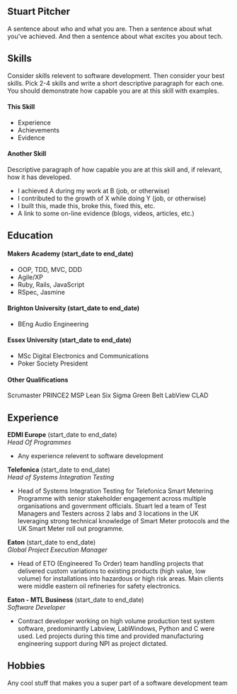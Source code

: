 ## Stuart Pitcher

A sentence about who and what you are. Then a sentence about what you've achieved. And then a sentence about what excites you about tech.

## Skills

Consider skills relevent to software development. Then consider your best skills. Pick 2-4 skills and write a short descriptive paragraph for each one. You should demonstrate how capable you are at this skill with examples.

#### This Skill

- Experience
- Achievements
- Evidence

#### Another Skill

Descriptive paragraph of how capable you are at this skill and, if relevant, how it has developed.

- I achieved A during my work at B (job, or otherwise)
- I contributed to the growth of X while doing Y (job, or otherwise)
- I built this, made this, broke this, fixed this, etc.
- A link to some on-line evidence (blogs, videos, articles, etc.)

## Education

#### Makers Academy (start_date to end_date)

- OOP, TDD, MVC, DDD
- Agile/XP
- Ruby, Rails, JavaScript
- RSpec, Jasmine

#### Brighton University (start_date to end_date)

- BEng Audio Engineering

#### Essex University  (start_date to end_date)

- MSc Digital Electronics and Communications
- Poker Society President

#### Other Qualifications

Scrumaster
PRINCE2
MSP
Lean Six Sigma Green Belt
LabView CLAD

## Experience

**EDMI Europe** (start_date to end_date)    
*Head Of Programmes* 
- Any experience relevent to software development

**Telefonica** (start_date to end_date)   
*Head of Systems Integration Testing*  
- Head of Systems Integration Testing for Telefonica Smart Metering Programme with senior stakeholder engagement across multiple organisations and government officials. Stuart led a team of Test Managers and Testers across 2 labs and 3 locations in the UK leveraging strong technical knowledge of Smart Meter protocols and the UK Smart Meter roll out programme.

**Eaton** (start_date to end_date)   
*Global Project Execution Manager*  
- Head of ETO (Engineered To Order) team handling projects that delivered custom variations to existing products (high value, low volume) for installations into hazardous or high risk areas. Main clients were middle eastern oil refineries for safety electronics.

**Eaton - MTL Business** (start_date to end_date)   
*Software Developer*  
- Contract developer working on high volume production test system software, predominantly Labview, LabWindows, Python and C were used. Led projects during this time and provided manufacturing engineering support during NPI as project dictated.

## Hobbies

Any cool stuff that makes you a super part of a software development team
